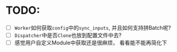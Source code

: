 
# TODO:
- [ ] `Worker`如何获取`config`中的`sync_inputs`, 并且如何支持拼Batch呢?
- [ ] `Dispatcher`中是否`Clone`也放到配置文件中去?
- [ ] 感觉用户自定义Module中获取还是很麻烦， 看看能不能再简化下

